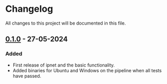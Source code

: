 # Changelog
All changes to this project will be documented in this file.

## [0.1.0] - 27-05-2024

### Added
- First release of ipnet and the basic functionality.
- Added binaries for Ubuntu and Windows on the pipeline when all tests have passed.

[0.1.0]: https://github.com/nicanorflavier/ipnet/releases/tag/v0.1.0